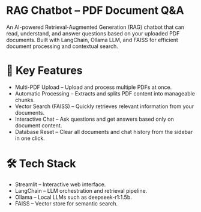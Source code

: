 # RAG Chatbot – PDF Document Q&A
An AI-powered Retrieval-Augmented Generation (RAG) chatbot that can read, understand, and answer questions based on your uploaded PDF documents.
Built with LangChain, Ollama LLM, and FAISS for efficient document processing and contextual search.

# 🚀 Key Features
- Multi-PDF Upload – Upload and process multiple PDFs at once.
- Automatic Processing – Extracts and splits PDF content into manageable chunks.
- Vector Search (FAISS) – Quickly retrieves relevant information from your documents.
- Interactive Chat – Ask questions and get answers based only on document content.
- Database Reset – Clear all documents and chat history from the sidebar in one click.

# 🛠️ Tech Stack
- Streamlit – Interactive web interface.
- LangChain – LLM orchestration and retrieval pipeline.
- Ollama – Local LLMs such as deepseek-r1:1.5b.
- FAISS – Vector store for semantic search.
